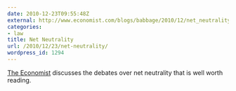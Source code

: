 ```yaml
---
date: 2010-12-23T09:55:48Z
external: http://www.economist.com/blogs/babbage/2010/12/net_neutrality
categories:
- law
title: Net Neutrality
url: /2010/12/23/net-neutrality/
wordpress_id: 1294
---
```


<a href="http://www.economist.com/blogs/babbage/2010/12/net_neutrality">The Economist</a> discusses the debates over net neutrality that is well worth reading.
